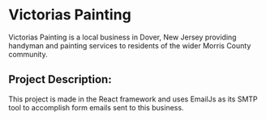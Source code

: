 <h1>Victorias Painting</h1>
Victorias Painting is a local business in Dover, New Jersey providing handyman and painting services to residents of the wider Morris County community. 
<h2>Project Description:</h2>
This project is made in the React framework and uses EmailJs as its SMTP tool to accomplish form emails sent to this business. 
